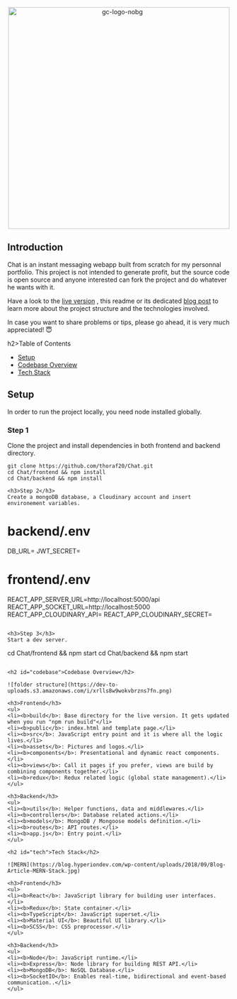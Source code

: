 
<p align="center"><img src="https://i.ibb.co/yVBfQYb/gc-logo-nobg.png" alt="gc-logo-nobg" border="0" width="500px"></p>

<h2>Introduction</h2>
<p>Chat is an instant messaging webapp built from scratch for my personnal portfolio. This project is not intended to generate profit, but the source code is open source and anyone interested can fork the project and do whatever he wants with it.</p>
<p>Have a look to the <a href="coming soon" target="blank">live version</a> , this readme or its dedicated <a href="#">blog post</a> to learn more about the project structure and the technologies involved.</p> 
<p>In case you want to share problems or tips, please go ahead, it is very much appreciated! 😇</p>

h2>Table of Contents</h2>

<ul>
  <li><a href="#setup">Setup</a></li>
  <li><a href="#codebase">Codebase Overview</a></li>
  <li><a href="#tech">Tech Stack</a></li>
</ul>

<h2 id="setup">Setup</h2>
<p>In order to run the project locally, you need node installed globally.</p>
<h3>Step 1</h3>
Clone the project and install dependencies in both frontend and backend directory.

```
git clone https://github.com/thoraf20/Chat.git
cd Chat/frontend && npm install
cd Chat/backend && npm install

<h3>Step 2</h3>
Create a mongoDB database, a Cloudinary account and insert environement variables.

```
# backend/.env

DB_URL=<URL HERE>
JWT_SECRET=<Any string you want>

# frontend/.env

REACT_APP_SERVER_URL=http://localhost:5000/api
REACT_APP_SOCKET_URL=http://localhost:5000
REACT_APP_CLOUDINARY_API=<Your cloudinary api>
REACT_APP_CLOUDINARY_SECRET=<Your cloudinary secret>
```

<h3>Step 3</h3>
Start a dev server.

```
cd Chat/frontend && npm start
cd Chat/backend && npm start
```

<h2 id="codebase">Codebase Overview</h2>

![folder structure](https://dev-to-uploads.s3.amazonaws.com/i/xrlls8w9wokvbrzns7fn.png)

<h3>Frontend</h3>
<ul>
<li><b>build</b>: Base directory for the live version. It gets updated when you run "npm run build"</li>
<li><b>public</b>: index.html and template page.</li>
<li><b>src</b>: JavaScript entry point and it is where all the logic lives.</li>
<li><b>assets</b>: Pictures and logos.</li>
<li><b>components</b>: Presentational and dynamic react components.</li>
<li><b>views</b>: Call it pages if you prefer, views are build by combining components together.</li>
<li><b>redux</b>: Redux related logic (global state management).</li>
</ul>

<h3>Backend</h3>
<ul>
<li><b>utils</b>: Helper functions, data and middlewares.</li>
<li><b>controllers</b>: Database related actions.</li>
<li><b>models</b>: MongoDB / Mongoose models definition.</li>
<li><b>routes</b>: API routes.</li>
<li><b>app.js</b>: Entry point.</li>
</ul>

<h2 id="tech">Tech Stack</h2>

![MERN](https://blog.hyperiondev.com/wp-content/uploads/2018/09/Blog-Article-MERN-Stack.jpg)

<h3>Frontend</h3>
<ul>
<li><b>React</b>: JavaScript library for building user interfaces.</li>
<li><b>Redux</b>: State container.</li>
<li><b>TypeScript</b>: JavaScript superset.</li>
<li><b>Material UI</b>: Beautiful UI library.</li>
<li><b>SCSS</b>: CSS preprocessor.</li>
</ul>

<h3>Backend</h3>
<ul>
<li><b>Node</b>: JavaScript runtime.</li>
<li><b>Express</b>: Node library for building REST API.</li>
<li><b>MongoDB</b>: NoSQL Database.</li>
<li><b>SocketIO</b>: Enables real-time, bidirectional and event-based communication..</li>
</ul>